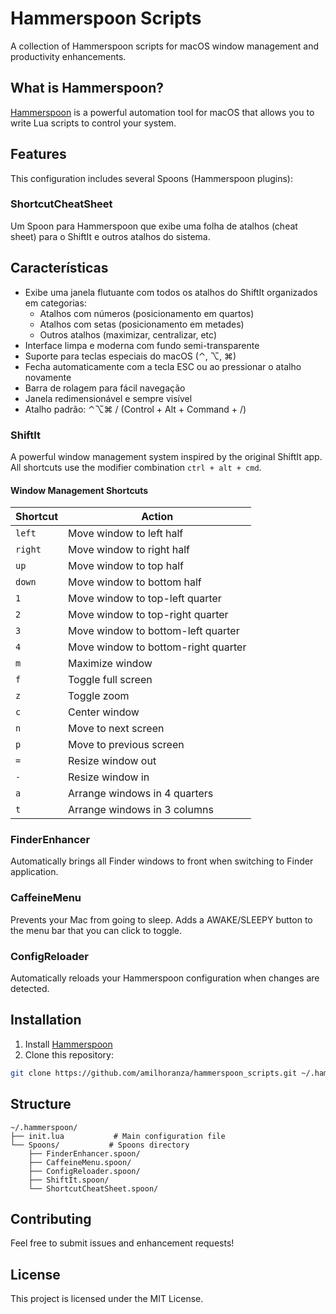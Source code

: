 # Hammerspoon Scripts

A collection of Hammerspoon scripts for macOS window management and productivity enhancements.

## What is Hammerspoon?

[Hammerspoon](https://www.hammerspoon.org/) is a powerful automation tool for macOS that allows you to write Lua scripts to control your system.

## Features

This configuration includes several Spoons (Hammerspoon plugins):

### ShortcutCheatSheet

Um Spoon para Hammerspoon que exibe uma folha de atalhos (cheat sheet) para o ShiftIt e outros atalhos do sistema.

## Características

- Exibe uma janela flutuante com todos os atalhos do ShiftIt organizados em categorias:
  - Atalhos com números (posicionamento em quartos)
  - Atalhos com setas (posicionamento em metades)
  - Outros atalhos (maximizar, centralizar, etc)
- Interface limpa e moderna com fundo semi-transparente
- Suporte para teclas especiais do macOS (⌃, ⌥, ⌘)
- Fecha automaticamente com a tecla ESC ou ao pressionar o atalho novamente
- Barra de rolagem para fácil navegação
- Janela redimensionável e sempre visível
- Atalho padrão: ⌃⌥⌘ / (Control + Alt + Command + /)

### ShiftIt

A powerful window management system inspired by the original ShiftIt app. All shortcuts use the modifier combination `ctrl + alt + cmd`.

#### Window Management Shortcuts

| Shortcut | Action                              |
| -------- | ----------------------------------- |
| `left`   | Move window to left half            |
| `right`  | Move window to right half           |
| `up`     | Move window to top half             |
| `down`   | Move window to bottom half          |
| `1`      | Move window to top-left quarter     |
| `2`      | Move window to top-right quarter    |
| `3`      | Move window to bottom-left quarter  |
| `4`      | Move window to bottom-right quarter |
| `m`      | Maximize window                     |
| `f`      | Toggle full screen                  |
| `z`      | Toggle zoom                         |
| `c`      | Center window                       |
| `n`      | Move to next screen                 |
| `p`      | Move to previous screen             |
| `=`      | Resize window out                   |
| `-`      | Resize window in                    |
| `a`      | Arrange windows in 4 quarters       |
| `t`      | Arrange windows in 3 columns        |

### FinderEnhancer

Automatically brings all Finder windows to front when switching to Finder application.

### CaffeineMenu

Prevents your Mac from going to sleep. Adds a AWAKE/SLEEPY button to the menu bar that you can click to toggle.

### ConfigReloader

Automatically reloads your Hammerspoon configuration when changes are detected.

## Installation

1. Install [Hammerspoon](https://www.hammerspoon.org/)
2. Clone this repository:

```bash
git clone https://github.com/amilhoranza/hammerspoon_scripts.git ~/.hammerspoon
```

## Structure

```
~/.hammerspoon/
├── init.lua           # Main configuration file
└── Spoons/           # Spoons directory
    ├── FinderEnhancer.spoon/
    ├── CaffeineMenu.spoon/
    ├── ConfigReloader.spoon/
    ├── ShiftIt.spoon/
    └── ShortcutCheatSheet.spoon/
```

## Contributing

Feel free to submit issues and enhancement requests!

## License

This project is licensed under the MIT License.
